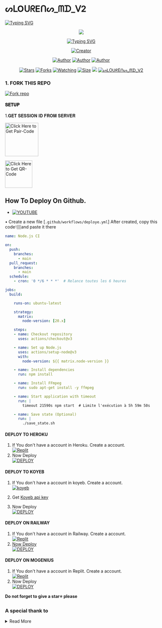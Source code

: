 #        ᔕᒪOᑌᖇEᑎᔕ_ᗰᗪ_ᐯ2

   <a>
                                      <a href="https://git.io/typing-svg"><img src="https://readme-typing-svg.demolab.com?font=Jersey+20+Charted&size=30&pause=1000&color=F71515&width=435&lines=BOT+100%25+HAITIEN%E2%84%A2%EF%B8%8F" alt="Typing SVG" /></a>   
            
<p align="center"> 
<up A simple WhatsApp User Bot Coded By SLOURENS </u>
</p>
<p align="center">
<img src="https://telegra.ph/file/3a8a01cd4ad8185799440.jpg"/>       
<p align="center">
  <a href="https://git.io/typing-svg"><img src="https://readme-typing-svg.demolab.com?font=EB+Garamond&weight=800&size=25&duration=4000&pause=1000&random=false&width=435&lines=It's Slourens;MULTI-DEVICE+WHATSAPP+BOT;DEVELOPED+BY+SLOURENS;RELEASED+DATE+07%2F7%2F2024."                               alt="Typing SVG" /></a>
</p> 
<p align="center">
<a href="#"><img title="Creator" src="https://img.shields.io/badge/Creator-Slourens.svg?style=for-the-badge&logo=github"></a>
</a>
</p>
<p align="center">
<a href="https://github.com/Slourens2004-cmr"><img title="Author" src="https://img.shields.io/badge/SLOURENS-black?style=for-the-badge&logo=Github"></a> <a href="https://chat.whatsapp.com/FpxvVBFOozA6IhNxIWhwFw"><img title="Author" src="https://img.shields.io/badge/CHANNEL-black?style=for-the-badge&logo=whatsapp"></a> <a href="https://wa.me/50946588798"><img title="Author" src="https://img.shields.io/badge/CHAT US-black?style=for-the-badge&logo=whatsapp">
<p/>
<p align="center">
<a href="https://github.com/Slourens2004-cmr/ᔕᒪOᑌᖇEᑎᔕ_ᗰᗪ_ᐯ2/stargazers/"><img title="Stars" src="https://img.shields.io/github/stars/Slourens2004-cmr/ᔕᒪOᑌᖇEᑎᔕ_ᗰᗪ_ᐯ2?color=white&style=flat-square"></a>
<a href="https://github.com/Slourens2004-cmr/ᔕᒪOᑌᖇEᑎᔕ_ᗰᗪ_ᐯ2/network/members"><img title="Forks" src="https://img.shields.io/github/forks/Slourens2004-cmr/ᔕᒪOᑌᖇEᑎᔕ_ᗰᗪ_ᐯ2?color=yellow&style=flat-square"></a>
<a href="https://github.com/Slourens2004-cmr/ᔕᒪOᑌᖇEᑎᔕ_ᗰᗪ_ᐯ2/watchers"><img title="Watching" src="https://img.shields.io/github/watchers/Slourens2004-cmr/ᔕᒪOᑌᖇEᑎᔕ_ᗰᗪ_ᐯ2?label=Watchers&color=red&style=flat-square"></a>
<a href="https://github.com/Slourens2004/ᔕᒪOᑌᖇEᑎᔕ_ᗰᗪ_ᐯ2/"><img title="Size" src="https://img.shields.io/github/repo-size/AlipBot/Api-Alpis?style=flat-square&color=darkred"></a>
<a href="https://hits.seeyoufarm.com"><img src="https://hits.seeyoufarm.com/api/count/incr/badge.svg?url=https://github.com/Slourens2004/ᔕᒪOᑌᖇEᑎᔕ_ᗰᗪ_ᐯ2/%2Fhit-counter&count_bg=%2379C83D&title_bg=%23555555&icon=probot.svg&icon_color=%2304FF00&title=hits&edge_flat=false"/></a>
        <a href = ""><img alt="ᔕᒪOᑌᖇEᑎᔕ_ᗰᗪ_ᐯ2" src="https://img.shields.io/youtube/channel/subscribers/UCjDKRYcwd5ZIpGICcVVL96Q" target="_blank" /></a>

### 1. FORK THIS REPO

<a href='https://github.com/Slourens2004-cmr/ᔕᒪOᑌᖇEᑎᔕ_ᗰᗪ_ᐯ2/fork' target="_blank"><img alt='Fork repo' src='https://img.shields.io/badge/Fork This Repo-black?style=for-the-badge&logo=git&logoColor=white'/></a>
<p align="center">

#### 𝐒𝐄𝐓𝐔𝐏


1.𝐆𝐄𝐓 𝐒𝐄𝐒𝐒𝐈𝐎𝐍 𝐈𝐃 𝐅𝐑𝐎𝐌 𝐒𝐄𝐑𝐕𝐄𝐑

<a href="https://slourens2004-session-2c65.onrender.com/pair"><img src="https://img.shields.io/badge/PAIR_CODE-blue" alt="Click Here to Get Pair-Code" width="110"></a>   

<a href="https://slourens2004-session-2c65.onrender.com/wasiqr"><img src="https://img.shields.io/badge/QR CODE-green" alt="Click Here to Get QR-Code" width="90"></a> 

## How To Deploy On Github.
* [![YOUTUBE](https://img.shields.io/badge/HOW_TO_DEPLOY-red?style=for-the-badge&logo=youtube&logoColor=white)](https://youtu.be/T77rQM7Nk5k?si=gg-LJxS6vC6kBEpJ)

• Create a new file [`.github/workflows/deploye.yml`] After created, copy this code👇🏽and paste it there
```yml
name: Node.js CI

on:
  push:
    branches:
      - main
  pull_request:
    branches:
      - main
  schedule:
    - cron: '0 */6 * * *'  # Relance toutes les 6 heures

jobs:
  build:

    runs-on: ubuntu-latest

    strategy:
      matrix:
        node-version: [20.x]

    steps:
    - name: Checkout repository
      uses: actions/checkout@v3

    - name: Set up Node.js
      uses: actions/setup-node@v3
      with:
        node-version: ${{ matrix.node-version }}

    - name: Install dependencies
      run: npm install

    - name: Install FFmpeg
      run: sudo apt-get install -y ffmpeg

    - name: Start application with timeout
      run: |
        timeout 21590s npm start  # Limite l'exécution à 5h 59m 50s

    - name: Save state (Optional)
      run: |
        ./save_state.sh
```
#### DEPLOY TO HEROKU 

1. If You don't have a account in Heroku. Create a account.
    <br>
<a href='https://heroku.com' target="_blank"><img alt='Replit' src='https://img.shields.io/badge/-Create-black?style=for-the-badge&logo=heroku'/></a>
   <br>
2. Now Deploy
    <br>
<a href='https://heroku.com/deploy?template=https://github.com/Slourens2004-cmr/ᔕᒪOᑌᖇEᑎᔕ_ᗰᗪ_ᐯ2' target="_blank"><img alt='DEPLOY' src='https://img.shields.io/badge/-DEPLOY-black?style=for-the-badge&logo=heroku'/></a>

#### DEPLOY TO KOYEB 

1. If You don't have a account in koyeb. Create a account.
    <br>
<a href='https://app.koyeb.com/auth/signup' target="_blank"><img alt='koyeb' src='https://img.shields.io/badge/-Create-black?style=for-the-badge&logo=koyeb'/></a>

2. Get [Koyeb api key](https://app.koyeb.com/account/api)

4. Now Deploy
    <br>
<a href='https://app.koyeb.com/services/deploy?type=git&repository=https://github.com/Slourens2004-cmr/ᔕᒪOᑌᖇEᑎᔕ_ᗰᗪ_ᐯ2-V2&branch=main&name=xbotmd&builder=dockerfile&env[SESSION_ID]=%20&env[WORK_TYPE]=private&env[HANDLER]=.&env[BOT_INFO]=ᔕᒪOᑌᖇEᑎᔕ_ᗰᗪ_ᐯ2-V2;ASWIN%20SPARKY;https://i.imgur.com/QH7T7u9.jpeg&env[SUDO]=50940489554,50940489554&env[STICKER_DATA]=ᔕᒪOᑌᖇEᑎᔕ_ᗰᗪ_ᐯ2&env[DATABASE_URL]' target="_blank"><img alt='DEPLOY' src='https://img.shields.io/badge/-DEPLOY-black?style=for-the-badge&logo=koyeb'/></a>

#### DEPLOY ON RAILWAY

1. If You don't have a account in Railway. Create a account.
    <br>
<a href='https://railway.app' target="_blank"><img alt='Replit' src='https://img.shields.io/badge/-Create-black?style=for-the-badge&logo=railway'/>
2. Now Deploy
    <br>
<a href='https://railway.app' target="_blank"><img alt='DEPLOY' src='https://img.shields.io/badge/-DEPLOY-black?style=for-the-badge&logo=railway'/></a>

#### DEPLOY ON MOGENIUS

1. If You don't have a account in Replit. Create a account.
    <br>
<a href='https://mogenius.com' target="_blank"><img alt='Replit' src='https://img.shields.io/badge/-Create-black?style=for-the-badge&logo=genius'/></a>
2. Now Deploy
    <br>
<a href='https://mogenius.com' target="_blank"><img alt='DEPLOY' src='https://img.shields.io/badge/-DEPLOY-black?style=for-the-badge&logo=genius'/></a>

  **Do not forget to give a star⭐️ please**

### A special thank to

<details close>
<summary>Read More</summary>

<br>

* ## Contact Dev of KERM🤪
* [`SLOURENS`](https://wa.me/50940489554?text=Hi+Bro+Slourens+Big+Fan😌🤲🏽)
 </details>
 
